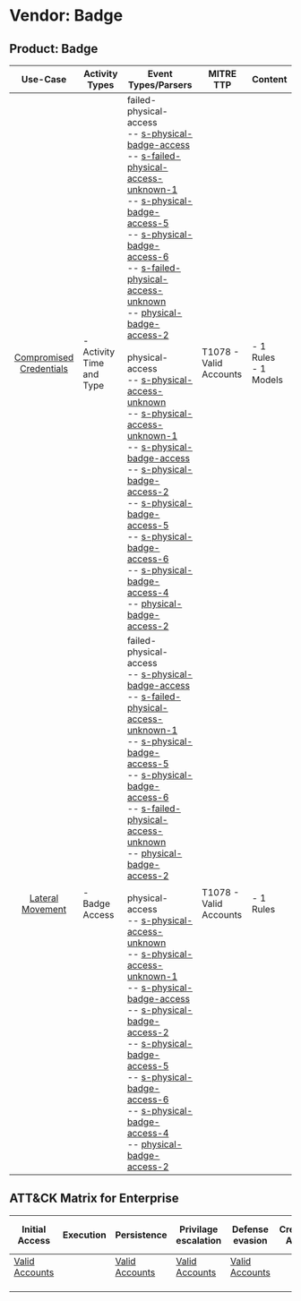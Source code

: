 Vendor: Badge
=============
Product: Badge
--------------
|                                 Use-Case                                  | Activity Types            | Event Types/Parsers                                                                                                                                                                                                                                                                                                                                                                                                                                                                                                                                                                                                                                                                                                                                                                                                                                                                                                                                                                                                                                                                                                                                                                                                                                                                                                                                                                 | MITRE TTP                  | Content                   |
|:-------------------------------------------------------------------------:| ------------------------- | ----------------------------------------------------------------------------------------------------------------------------------------------------------------------------------------------------------------------------------------------------------------------------------------------------------------------------------------------------------------------------------------------------------------------------------------------------------------------------------------------------------------------------------------------------------------------------------------------------------------------------------------------------------------------------------------------------------------------------------------------------------------------------------------------------------------------------------------------------------------------------------------------------------------------------------------------------------------------------------------------------------------------------------------------------------------------------------------------------------------------------------------------------------------------------------------------------------------------------------------------------------------------------------------------------------------------------------------------------------------------------------- | -------------------------- | ------------------------- |
| [Compromised Credentials](../UseCases/usecase_compromised_credentials.md) | - Activity Time  and Type |  failed-physical-access<br> -- [s-physical-badge-access](../Parsers/parserContent_s-physical-badge-access.md)<br> -- [s-failed-physical-access-unknown-1](../Parsers/parserContent_s-failed-physical-access-unknown-1.md)<br> -- [s-physical-badge-access-5](../Parsers/parserContent_s-physical-badge-access-5.md)<br> -- [s-physical-badge-access-6](../Parsers/parserContent_s-physical-badge-access-6.md)<br> -- [s-failed-physical-access-unknown](../Parsers/parserContent_s-failed-physical-access-unknown.md)<br> -- [physical-badge-access-2](../Parsers/parserContent_physical-badge-access-2.md)<br><br> physical-access<br> -- [s-physical-access-unknown](../Parsers/parserContent_s-physical-access-unknown.md)<br> -- [s-physical-access-unknown-1](../Parsers/parserContent_s-physical-access-unknown-1.md)<br> -- [s-physical-badge-access](../Parsers/parserContent_s-physical-badge-access.md)<br> -- [s-physical-badge-access-2](../Parsers/parserContent_s-physical-badge-access-2.md)<br> -- [s-physical-badge-access-5](../Parsers/parserContent_s-physical-badge-access-5.md)<br> -- [s-physical-badge-access-6](../Parsers/parserContent_s-physical-badge-access-6.md)<br> -- [s-physical-badge-access-4](../Parsers/parserContent_s-physical-badge-access-4.md)<br> -- [physical-badge-access-2](../Parsers/parserContent_physical-badge-access-2.md)<br> | T1078 - Valid Accounts<br> |  - 1 Rules<br> - 1 Models |
|        [Lateral Movement](../UseCases/usecase_lateral_movement.md)        | - Badge Access            |  failed-physical-access<br> -- [s-physical-badge-access](../Parsers/parserContent_s-physical-badge-access.md)<br> -- [s-failed-physical-access-unknown-1](../Parsers/parserContent_s-failed-physical-access-unknown-1.md)<br> -- [s-physical-badge-access-5](../Parsers/parserContent_s-physical-badge-access-5.md)<br> -- [s-physical-badge-access-6](../Parsers/parserContent_s-physical-badge-access-6.md)<br> -- [s-failed-physical-access-unknown](../Parsers/parserContent_s-failed-physical-access-unknown.md)<br> -- [physical-badge-access-2](../Parsers/parserContent_physical-badge-access-2.md)<br><br> physical-access<br> -- [s-physical-access-unknown](../Parsers/parserContent_s-physical-access-unknown.md)<br> -- [s-physical-access-unknown-1](../Parsers/parserContent_s-physical-access-unknown-1.md)<br> -- [s-physical-badge-access](../Parsers/parserContent_s-physical-badge-access.md)<br> -- [s-physical-badge-access-2](../Parsers/parserContent_s-physical-badge-access-2.md)<br> -- [s-physical-badge-access-5](../Parsers/parserContent_s-physical-badge-access-5.md)<br> -- [s-physical-badge-access-6](../Parsers/parserContent_s-physical-badge-access-6.md)<br> -- [s-physical-badge-access-4](../Parsers/parserContent_s-physical-badge-access-4.md)<br> -- [physical-badge-access-2](../Parsers/parserContent_physical-badge-access-2.md)<br> | T1078 - Valid Accounts<br> |  - 1 Rules<br>            |

ATT&CK Matrix for Enterprise
----------------------------
| Initial Access                                                      | Execution | Persistence                                                         | Privilage escalation                                                | Defense evasion                                                     | Credential Access | Discovery | Lateral Movement | Collection | Command and Control | Exfiltration | Impact |
| ------------------------------------------------------------------- | --------- | ------------------------------------------------------------------- | ------------------------------------------------------------------- | ------------------------------------------------------------------- | ----------------- | --------- | ---------------- | ---------- | ------------------- | ------------ | ------ |
| [Valid Accounts](https://attack.mitre.org/techniques/T1078)<br><br> |           | [Valid Accounts](https://attack.mitre.org/techniques/T1078)<br><br> | [Valid Accounts](https://attack.mitre.org/techniques/T1078)<br><br> | [Valid Accounts](https://attack.mitre.org/techniques/T1078)<br><br> |                   |           |                  |            |                     |              |        |